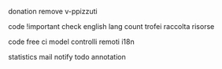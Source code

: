 donation
remove v-ppizzuti

code !important
check english lang
count trofei
raccolta risorse

code
free ci
model
controlli remoti
i18n

statistics
mail notify
todo annotation
